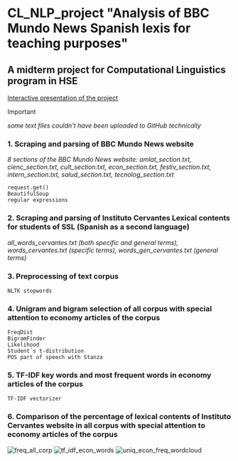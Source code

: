 # CL_NLP_project "Analysis of BBC Mundo News Spanish lexis for teaching purposes"
## A midterm project for Computational Linguistics program in HSE

[Interactive presentation of the project](https://view.genially.com/67b8d17fc1dc50bb869a581b/presentation-clnlpproject)

>[!IMPORTANT] 
>*some text files couldn't have been uploaded to GitHub technically*

### 1. Scraping and parsing of BBC Mundo News website
*8 sections of the BBC Mundo News website: amlat_section.txt, cienc_section.txt, cult_section.txt, econ_section.txt, festiv_section.txt, intern_section.txt, salud_section.txt, tecnolog_section.txt*
   ```
   request.get()
   BeautifulSoup
   regular expressions
   ```


### 2. Scraping and parsing of Instituto Cervantes Lexical contents for students of SSL (Spanish as a second language) 
*all_words_cervantes.txt (both specific and general terms), words_cervantes.txt (specific terms), words_gen_cervantes.txt (general terms)*

### 3. Preprocessing of text corpus
```
NLTK stopwords
```

### 4. Unigram and bigram selection of all corpus with special attention to economy articles of the corpus 
```
FreqDist
BigramFinder
Likelihood
Student´s t-distribution
POS part of speech with Stanza
```

### 5. TF-IDF key words and most frequent words in economy articles of the corpus
```
TF-IDF vectorizer
```

### 6. Comparison of the percentage of lexical contents of Instituto Cervantes website in all corpus with special attention to economy articles of the corpus

 ![freq_all_corp](https://github.com/user-attachments/assets/23e72eb7-1691-4869-9e2b-c26b2c11fe94)
  ![tf_idf_econ_words](https://github.com/user-attachments/assets/6a230a03-d72e-4dc7-bfa9-0cce46d779a8)
   ![uniq_econ_freq_wordcloud](https://github.com/user-attachments/assets/0bab7951-f764-4cfe-8f2d-399cd0a91c71)
